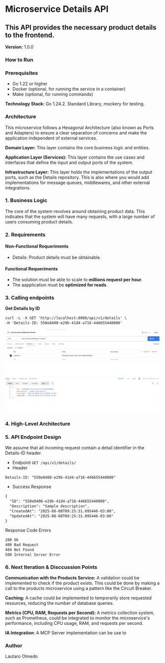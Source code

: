 # Microservice Details API

## This API provides the necessary product details to the frontend.

**Version:** 1.0.0

### How to Run

### Prerequisites
* Go 1.22 or higher
* Docker (optional, for running the service in a container)
* Make (optional, for running commands)


**Technology Stack:** Go 1.24.2. Standard Library, mockery for testing.

### Architecture

This microservice follows a Hexagonal Architecture (also known as Ports and Adapters) to ensure a clear separation of concerns and make the application independent of external services.

**Domain Layer:** This layer contains the core business logic and entities.

**Application Layer (Services):** This layer contains the use cases and interfaces that define the input and output ports of the system.

**Infrastructure Layer:** This layer holds the implementations of the output ports, such as the Details repository. This is also where you would add implementations for message queues, middlewares, and other external integrations.


### 1. Business Logic
The core of the system revolves around obtaining product data. This indicates that the system will have many requests, with a large number of users consuming product details.

### 2. Requirements

#### Non-Functional Requeriments
* Details: Product details must be obtainable.

#### Functional Requeriments
* The solution must be able to scale to **millions request per hour**.
* The aapplication must be **optimized for reads**.

### 3. Calling endpoints

**Get Details by ID**
```
curl -L -X GET 'http://localhost:8080/api/v1/details' \
-H 'Details-ID: 550e8400-e29b-41d4-a716-446655440000'
```
![details-endpoint.png](details-endpoint.png)


### 4. High-Level Architecture


### 5. API Endpoint Design

We assume that all incoming request contain a detail identifier in the Details-ID header.

 * Endpoint ```GET /api/v1/details/```
 * Header 
```
Details-ID: "550e8400-e29b-41d4-a716-446655440000"
```
* Success Response

```
{
  "ID": "550e8400-e29b-41d4-a716-446655440000",
  "Description": "Sample description",
  "CreatedAt": "2025-08-08T09:25:31.095446-03:00",
  "UpdatedAt": "2025-08-08T09:25:31.095446-03:00"
}
```

Response Code Errors
```
200 Ok
400 Bad Request
404 Not Found
500 Internal Server Error
```

### 6. Next Iteration & Disccussion Points

**Communication with the Products Service:** A validation could be implemented to check if the product exists. This could be done by making a call to the products microservice using a pattern like the Circuit Breaker.

**Caching:** A cache could be implemented to temporarily store requested resources, reducing the number of database queries.

**Metrics (CPU, RAM, Requests per Second):** A metrics collection system, such as Prometheus, could be integrated to monitor the microservice's performance, including CPU usage, RAM, and requests per second.

**IA Integration**: A MCP Server implementation can be use to 

### Author
Lautaro Olmedo
